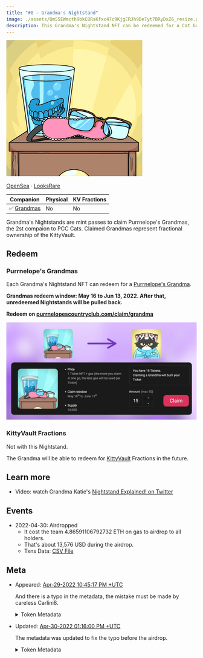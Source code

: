 ```yaml
---
title: "#8 – Grandma's Nightstand"
image: ./assets/QmS5EWmcth9bkCBRsKfxc47c9KjgERJh9De7yt7BRyDxZ6_resize.gif
description: This Grandma's Nightstand NFT can be redeemed for a Cat Grandma Companion or redeem for a KittyBank fractional share.
---
```


<span className="wikiPostHeadImgR">

[![Grandma's Nightstand](./assets/QmS5EWmcth9bkCBRsKfxc47c9KjgERJh9De7yt7BRyDxZ6_resize.gif)](https://ipfs.io/ipfs/QmS5EWmcth9bkCBRsKfxc47c9KjgERJh9De7yt7BRyDxZ6)

</span>

[OpenSea](https://opensea.io/assets/0xda7d42b6167f1497346d7b2336a6d7a603026db1/7) ·
[LooksRare](https://looksrare.org/collections/0xDa7D42B6167f1497346D7B2336a6D7A603026Db1/7)

| Companion                           | Physical | KV Fractions |
| ----------------------------------- | -------- | ------------ |
| ✅ [Grandmas](../grandmas/index.md) | No       | No           |

Grandma's Nightstands are mint passes to claim Purrnelope's Grandmas, the 2st compaion to PCC Cats. Claimed Grandmas represent fractional ownership of the KittyVault.

## Redeem

### Purrnelope's Grandmas

Each Grandma's Nightstand NFT can redeem for a [Purrnelope's Grandma](../grandmas/index.md).

**Grandmas redeem window: May 16 to Jun 13, 2022. After that, unredeemed Nightstands will be pulled back.**

**Redeem on [purrnelopescountryclub.com/claim/grandma](https://www.purrnelopescountryclub.com/claim/grandma)**

![](../grandmas/assets/claim-grandmas.jpg)

### KittyVault Fractions

Not with this Nightstand.

The Grandma will be able to redeem for [KittyVault](../../kittyvault/index.md) Fractions in the future.

## Learn more

- Video: watch Grandma Katie's [Nightstand Explained! on Twitter](https://twitter.com/PurrnelopesCC/status/1520485640722288641)

## Events

- 2022-04-30: Airdropped
  - It cost the team 4.86591106792732 ETH on gas to airdrop to all holders.
  - That's about 13,576 USD during the airdrop.
  - Txns Data: [CSV File](./assets/kvpurrks-1-8-txns.csv)

## Meta

- Appeared: [Apr-29-2022 10:45:17 PM +UTC](https://etherscan.io/tx/0x39de00b7f1990ad17f3303e5142865aa776597cec4ac7b64195026fff8c92fdd)

  And there is a typo in the metadata, the mistake must be made by careless Carlini8.

  <details><summary>Token Metadata</summary>

  ```json title="ipfs://QmYzAK5zaZnhfnkCo1AooV2ox5r8w1GjCArm4wgAmc4qhC"
  {
    "name": "#7 – Ledger Cat",
    "description": "This Grandma's Nightstand NFT can be redeemed for a Cat Grandma Companion. 1 Cat Grandma per 1 Nightstand you own. The Grandma will be able to redeem the KittyBank token in the future, not this Nightstand, the Grandma you can claim with it, we want that to be clear. For 2 weeks this token can be solely traded or hodl'd. After the two weeks, claiming of the Grandma will be live, this will be live for 1 month. After that 1 month period (6 weeks from dispatch of the Nightstand) we will pull all of these Nightstands back. You will miss the opportunity to claim your Grandma after 6 weeks. Please remember to claim your Grandma!",
    "image": "ipfs://QmS5EWmcth9bkCBRsKfxc47c9KjgERJh9De7yt7BRyDxZ6",
    "attributes": {
      "ID": "8",
      "Type": "Grandma's Nightstand",
      "Artist": "1rregularCharlie",
      "Kitty Bank": "No",
      "Physical": "No",
      "Companion": "Yes",
      "Year": "1"
    }
  }
  ```

  </details>

- Updated: [Apr-30-2022 01:16:00 PM +UTC](https://etherscan.io/tx/0xac84a3401f02b28388637bd28f208d100d76f232dd60fa957c5f4b228964a38e)

  The metadata was updated to fix the typo before the airdrop.

  <details><summary>Token Metadata</summary>

  ```json title="ipfs://QmZEiL7gXiR3WvYh4YCtu1pDwJEkxMMbBptMPgZ35uZqBW"
  {
    "name": "#8 – Grandma's Nightstand",
    "description": "This Grandma's Nightstand NFT can be redeemed for a Cat Grandma Companion. 1 Cat Grandma per 1 Nightstand you own. The Grandma will be able to redeem the KittyBank token in the future, not this Nightstand, the Grandma you can claim with it, we want that to be clear. For 2 weeks this token can be solely traded or hodl'd. After the two weeks, claiming of the Grandma will be live, this will be live for 1 month. After that 1 month period (6 weeks from dispatch of the Nightstand) we will pull all of these Nightstands back. You will miss the opportunity to claim your Grandma after 6 weeks. Please remember to claim your Grandma!",
    "image": "ipfs://QmS5EWmcth9bkCBRsKfxc47c9KjgERJh9De7yt7BRyDxZ6",
    "attributes": {
      "ID": "8",
      "Type": "Grandma's Nightstand",
      "Artist": "1rregularCharlie",
      "Kitty Bank": "No",
      "Physical": "No",
      "Companion": "Yes",
      "Year": "1"
    }
  }
  ```

  </details>
